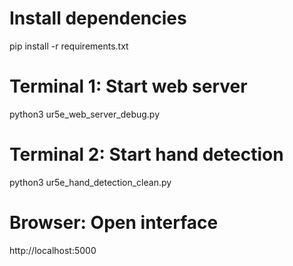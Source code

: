 # Install dependencies
pip install -r requirements.txt

# Terminal 1: Start web server
python3 ur5e_web_server_debug.py

# Terminal 2: Start hand detection  
python3 ur5e_hand_detection_clean.py

# Browser: Open interface
http://localhost:5000
